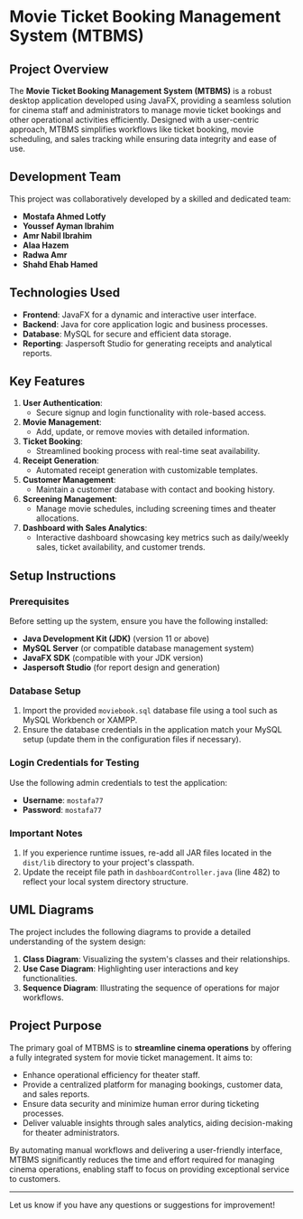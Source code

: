 # Movie Ticket Booking Management System (MTBMS)

## **Project Overview**
The **Movie Ticket Booking Management System (MTBMS)** is a robust desktop application developed using JavaFX, providing a seamless solution for cinema staff and administrators to manage movie ticket bookings and other operational activities efficiently. Designed with a user-centric approach, MTBMS simplifies workflows like ticket booking, movie scheduling, and sales tracking while ensuring data integrity and ease of use.

## **Development Team**
This project was collaboratively developed by a skilled and dedicated team:
- **Mostafa Ahmed Lotfy**
- **Youssef Ayman Ibrahim**
- **Amr Nabil Ibrahim**
- **Alaa Hazem**
- **Radwa Amr**
- **Shahd Ehab Hamed**

## **Technologies Used**
- **Frontend**: JavaFX for a dynamic and interactive user interface.
- **Backend**: Java for core application logic and business processes.
- **Database**: MySQL for secure and efficient data storage.
- **Reporting**: Jaspersoft Studio for generating receipts and analytical reports.

## **Key Features**
1. **User Authentication**:
   - Secure signup and login functionality with role-based access.
2. **Movie Management**:
   - Add, update, or remove movies with detailed information.
3. **Ticket Booking**:
   - Streamlined booking process with real-time seat availability.
4. **Receipt Generation**:
   - Automated receipt generation with customizable templates.
5. **Customer Management**:
   - Maintain a customer database with contact and booking history.
6. **Screening Management**:
   - Manage movie schedules, including screening times and theater allocations.
7. **Dashboard with Sales Analytics**:
   - Interactive dashboard showcasing key metrics such as daily/weekly sales, ticket availability, and customer trends.

## **Setup Instructions**

### **Prerequisites**
Before setting up the system, ensure you have the following installed:
- **Java Development Kit (JDK)** (version 11 or above)
- **MySQL Server** (or compatible database management system)
- **JavaFX SDK** (compatible with your JDK version)
- **Jaspersoft Studio** (for report design and generation)

### **Database Setup**
1. Import the provided `moviebook.sql` database file using a tool such as MySQL Workbench or XAMPP.
2. Ensure the database credentials in the application match your MySQL setup (update them in the configuration files if necessary).

### **Login Credentials for Testing**
Use the following admin credentials to test the application:
- **Username**: `mostafa77`
- **Password**: `mostafa77`

### **Important Notes**
1. If you experience runtime issues, re-add all JAR files located in the `dist/lib` directory to your project's classpath.
2. Update the receipt file path in `dashboardController.java` (line 482) to reflect your local system directory structure.

## **UML Diagrams**
The project includes the following diagrams to provide a detailed understanding of the system design:
1. **Class Diagram**: Visualizing the system's classes and their relationships.
2. **Use Case Diagram**: Highlighting user interactions and key functionalities.
3. **Sequence Diagram**: Illustrating the sequence of operations for major workflows.

## **Project Purpose**
The primary goal of MTBMS is to **streamline cinema operations** by offering a fully integrated system for movie ticket management. It aims to:
- Enhance operational efficiency for theater staff.
- Provide a centralized platform for managing bookings, customer data, and sales reports.
- Ensure data security and minimize human error during ticketing processes.
- Deliver valuable insights through sales analytics, aiding decision-making for theater administrators.

By automating manual workflows and delivering a user-friendly interface, MTBMS significantly reduces the time and effort required for managing cinema operations, enabling staff to focus on providing exceptional service to customers.

---

Let us know if you have any questions or suggestions for improvement!
